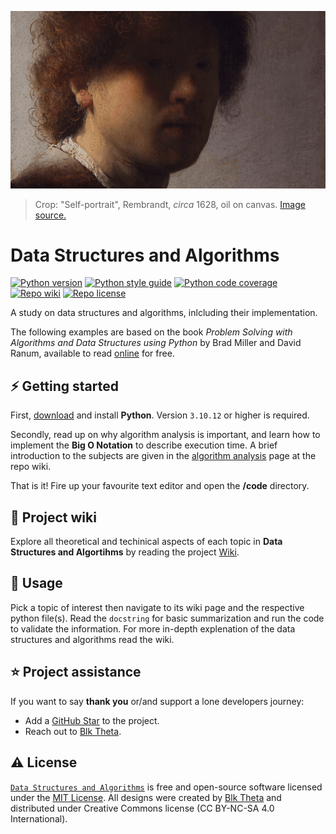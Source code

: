 [![Data Structures and Algorithms][repo_banner_img]][repo_url]

> Crop: "Self-portrait", Rembrandt, *circa* 1628, oil on canvas. [Image source.][repo_banner_url]

# Data Structures and Algorithms

[![Python version][py_version_img]][repo_url]
[![Python style guide][py_style_guide_img]][repo_url]
[![Python code coverage][py_code_coverage_img]][repo_url]
[![Repo wiki][repo_wiki_img]][repo_wiki_url]
[![Repo license][repo_license_img]][repo_license_url]

A study on data structures and algorithms, inlcluding their implementation.

The following examples are based on the book *Problem Solving with Algorithms and Data Structures using Python* by Brad Miller and David Ranum, available to read [online][book_url] for free.

## ⚡️ Getting started
First, [download][py_download_url] and install **Python**. Version `3.10.12` or higher is required.

Secondly, read up on why algorithm analysis is important, and learn how to implement the **Big O Notation** to describe execution time. A brief introduction to the subjects are given in the [algorithm analysis][wiki_analysis_url] page at the repo wiki.

That is it! Fire up your favourite text editor and open the **/code** directory.

## 📖 Project wiki
Explore all theoretical and techinical aspects of each topic in **Data Structures and Algortihms** by reading the project [Wiki][repo_wiki_url].

## 🔧 Usage
Pick a topic of interest then navigate to its wiki page and the respective python file(s). Read the `docstring` for basic summarization and run the code to validate the information. For more in-depth explenation of the data structures and algorithms read the wiki. 

## ⭐️ Project assistance
If you want to say **thank you** or/and support a lone developers journey:

- Add a [GitHub Star][repo_url] to the project.
- Reach out to [Blk Theta][author].

## ⚠️ License
[`Data Structures and Algorithms`][repo_url] is free and open-source software licensed under the [MIT License][repo_license_url]. All designs were created by [Blk Theta][author] and distributed under Creative Commons license (CC BY-NC-SA 4.0 International).

<!--Python-->
[py_version_img]: https://img.shields.io/badge/Python-3.10.12-yellow?style=for-the-badge&logo=none
[py_style_guide_img]: https://img.shields.io/badge/Style_guide-PEP8-blue?style=for-the-badge&logo=none
[py_code_coverage_img]: https://img.shields.io/badge/Code_coverage-NA-success?style=for-the-badge&logo=none
[py_download_url]: https://www.python.org/downloads/

<!-- Repository -->
[repo_url]: https://github.com/blktheta/data-structures-and-algorithms
[repo_banner_url]: https://upload.wikimedia.org/wikipedia/commons/7/7e/Self-portrait_%281628-1629%29%2C_by_Rembrandt.jpg 
[repo_banner_img]: https://github.com/blktheta/data-structures-and-algorithms/blob/main/media/SelfPortrait-Rembrandt.png
[repo_wiki_url]: https://github.com/blktheta/data-structures-and-algorithms/wiki
[repo_wiki_img]: https://img.shields.io/badge/docs-wiki_page-lightgrey?style=for-the-badge&logo=none
[repo_license_url]: https://github.com/blktheta/data-structures-and-algorithms/blob/main/LICENSE.md
[repo_license_img]: https://img.shields.io/badge/license-MIT-red?style=for-the-badge&logo=none

<!-- Author -->
[author]: https://github.com/blktheta

<!-- Readme links -->
[book_url]: https://runestone.academy/ns/books/published/pythonds3/index.html
[wiki_analysis_url]: https://github.com/blktheta/data-structures-and-algorithms/wiki/Algorithm-Analysis

